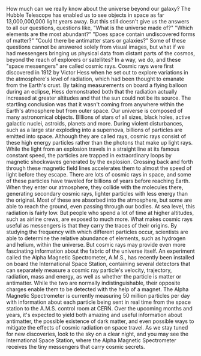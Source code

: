 
How much can we really know about 
the universe beyond our galaxy?
The Hubble Telescope has enabled us to see
objects in space as far 
13,000,000,000 light years away.
But this still doesn&#39;t give us the answers
to all our questions,
questions like, &quot;What is the universe
made of?&quot;
&quot;Which elements are the most abundant?&quot;
&quot;Does space contain undiscovered
forms of matter?&quot;
&quot;Could there be antimatter stars
or galaxies?&quot;
Some of these questions cannot
be answered solely from visual images,
but what if we had messengers
bringing us physical data
from distant parts of the cosmos,
beyond the reach of 
explorers or satellites?
In a way, we do, and these 
&quot;space messengers&quot; are called cosmic rays.
Cosmic rays were first discovered
in 1912 by Victor Hess
when he set out to explore variations
in the atmosphere&#39;s level of radiation,
which had been thought to
emanate from the Earth&#39;s crust.
By taking measurements on board
a flying balloon during an eclipse,
Hess demonstrated both that
the radiation actually increased
at greater altitudes
and that the sun could not be its source.
The startling conclusion was that 
it wasn&#39;t coming from anywhere
within the Earth&#39;s atmosphere
but from outer space.
Our universe is composed of many
astronomical objects.
BIllions of stars of all sizes, black holes,
active galactic nuclei,
astroids, planets and more.
During violent disturbances, such as a
large star exploding into a supernova,
billions of particles are 
emitted into space.
Although they are called rays,
cosmic rays consist of these 
high energy particles
rather than the photons that
make up light rays.
While the light from an explosion
travels in a straight line
at its famous constant speed,
the particles are trapped
in extraordinary loops
by magnetic shockwaves 
generated by the explosion.
Crossing back and forth
through these magnetic field lines
accelerates them to almost the speed of
light before they escape.
There are lots of cosmic rays in space,
and some of these particles have traveled
for billions of years before reaching Earth.
When they enter our atmosphere,
they collide with the molecules there,
generating secondary cosmic rays,
lighter particles with less energy
than the original.
Most of these are absorbed 
into the atmosphere,
but some are able to reach the ground,
even passing through our bodies.
At sea level, this radiation is fairly low.
But people who spend a lot of time
at higher altitudes,
such as airline crews,
are exposed to much more.
What makes cosmic rays
useful as messengers
is that they carry the traces
of their origins.
By studying the frequency
with which different particles occur,
scientists are able to determine
the relative abundance of elements,
such as hydrogen and helium,
within the universe.
But cosmic rays may provide
even more fascinating information
about the fabric of the universe itself.
An experiment called
the Alpha Magnetic Spectrometer, A.M.S.,
has recently been installed on board
the International Space Station,
containing several detectors that can
separately measure
a cosmic ray particle&#39;s velocity,
trajectory, radiation, mass and energy,
as well as whether the particle
is matter or antimatter.
While the two are normally
indistinguishable,
their opposite charges enable them
to be detected with the help of a magnet.
The Alpha Magnetic Spectrometer is
currently measuring 50 million particles per day
with information about each particle being
sent in real time from the space station
to the A.M.S. control room at CERN.
Over the upcoming months and years,
it&#39;s expected to yield both amazing
and useful information about antimatter,
the possible existence of dark matter,
and even possible ways
to mitigate the effects
of cosmic radiation on space travel.
As we stay tuned for new discoveries,
look to the sky on a clear night,
and you may see the
International Space Station,
where the Alpha Magnetic Spectrometer
receives the tiny messengers
that carry cosmic secrets.
